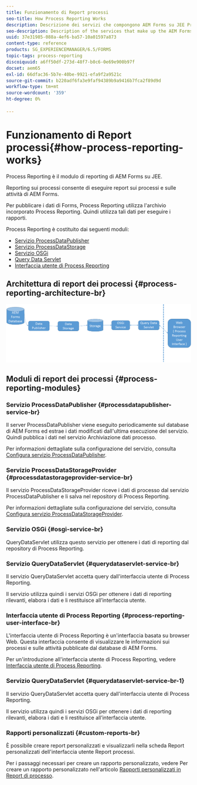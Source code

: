```yaml
---
title: Funzionamento di Report processi
seo-title: How Process Reporting Works
description: Descrizione dei servizi che compongono AEM Forms su JEE Process Reporting e introduzione all’interfaccia utente di Process Reporting
seo-description: Description of the services that make up the AEM Forms on JEE Process Reporting and an introduction to the Process Reporting UI
uuid: 37e31985-088a-4ef6-ba57-10a01597a873
content-type: reference
products: SG_EXPERIENCEMANAGER/6.5/FORMS
topic-tags: process-reporting
discoiquuid: a6ff50df-273d-48f7-b0c6-0e69e900b97f
docset: aem65
exl-id: 66dfac36-5b7e-40be-9921-efa9f2a9521c
source-git-commit: b220adf6fa3e9faf94389b9a9416b7fca2f89d9d
workflow-type: tm+mt
source-wordcount: '359'
ht-degree: 0%

---
```


# Funzionamento di Report processi{#how-process-reporting-works}

Process Reporting è il modulo di reporting di AEM Forms su JEE.

Reporting sui processi consente di eseguire report sui processi e sulle attività di AEM Forms.

Per pubblicare i dati di Forms, Process Reporting utilizza l&#39;archivio incorporato Process Reporting. Quindi utilizza tali dati per eseguire i rapporti.

Process Reporting è costituito dai seguenti moduli:

* [Servizio ProcessDataPublisher](#processdatapublisher-service-br-p)
* [Servizio ProcessDataStorage](#processdatastorageprovider-service-br-p)
* [Servizio OSGi](#osgi-service-br-p)
* [Query Data Servlet](#querydataservlet-service-br-p)
* [Interfaccia utente di Process Reporting](#process-reporting-user-interface-br-p)

## Architettura di report dei processi {#process-reporting-architecture-br}

![processreportingarchitecture](assets/processreportingarchitecture.png)

## Moduli di report dei processi {#process-reporting-modules}

### Servizio ProcessDataPublisher {#processdatapublisher-service-br}

Il server ProcessDataPublisher viene eseguito periodicamente sul database di AEM Forms ed estrae i dati modificati dall&#39;ultima esecuzione del servizio. Quindi pubblica i dati nel servizio Archiviazione dati processo.

Per informazioni dettagliate sulla configurazione del servizio, consulta [Configura servizio ProcessDataPublisher](/help/forms/using/process-reporting/install-start-process-reporting.md#p-reportconfiguration-service-p).

### Servizio ProcessDataStorageProvider {#processdatastorageprovider-service-br}

Il servizio ProcessDataStorageProvider riceve i dati di processo dal servizio ProcessDataPublisher e li salva nel repository di Process Reporting.

Per informazioni dettagliate sulla configurazione del servizio, consulta [Configura servizio ProcessDataStorageProvider](/help/forms/using/process-reporting/install-start-process-reporting.md#p-to-configure-the-process-reporting-repository-locations-p).

### Servizio OSGi {#osgi-service-br}

QueryDataServlet utilizza questo servizio per ottenere i dati di reporting dal repository di Process Reporting.

### Servizio QueryDataServlet {#querydataservlet-service-br}

Il servizio QueryDataServlet accetta query dall&#39;interfaccia utente di Process Reporting.

Il servizio utilizza quindi i servizi OSGi per ottenere i dati di reporting rilevanti, elabora i dati e li restituisce all’interfaccia utente.

### Interfaccia utente di Process Reporting {#process-reporting-user-interface-br}

L&#39;interfaccia utente di Process Reporting è un&#39;interfaccia basata su browser Web. Questa interfaccia consente di visualizzare le informazioni sui processi e sulle attività pubblicate dal database di AEM Forms.

Per un&#39;introduzione all&#39;interfaccia utente di Process Reporting, vedere [Interfaccia utente di Process Reporting](/help/forms/using/process-reporting/introduction-process-reporting.md).

### Servizio QueryDataServlet {#querydataservlet-service-br-1}

Il servizio QueryDataServlet accetta query dall&#39;interfaccia utente di Process Reporting.

Il servizio utilizza quindi i servizi OSGi per ottenere i dati di reporting rilevanti, elabora i dati e li restituisce all’interfaccia utente.

### Rapporti personalizzati {#custom-reports-br}

È possibile creare report personalizzati e visualizzarli nella scheda Report personalizzati dell&#39;interfaccia utente Report processi.

Per i passaggi necessari per creare un rapporto personalizzato, vedere Per creare un rapporto personalizzato nell&#39;articolo [Rapporti personalizzati in Report di processo](/help/forms/using/process-reporting/process-reporting-custom-reports.md).
